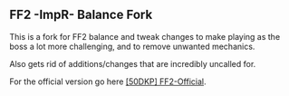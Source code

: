 ## FF2 -ImpR- Balance Fork

This is a fork for FF2 balance and tweak changes to make playing as the boss a lot more challenging, and to remove unwanted mechanics.

Also gets rid of additions/changes that are incredibly uncalled for.

For the official version go here [[50DKP] FF2-Official](https://github.com/50DKP/FF2-Official).

